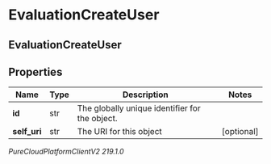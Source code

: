 # EvaluationCreateUser

## EvaluationCreateUser

## Properties

|Name | Type | Description | Notes|
|------------ | ------------- | ------------- | -------------|
| **id** | str | The globally unique identifier for the object. | |
| **self_uri** | str | The URI for this object | [optional] |



_PureCloudPlatformClientV2 219.1.0_
